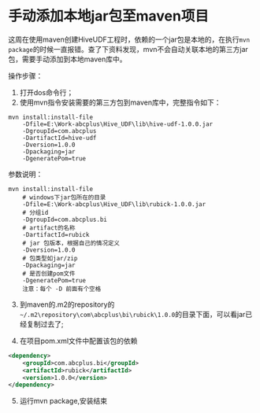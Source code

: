  # 手动添加本地jar包至maven项目

这周在使用maven创建HiveUDF工程时，依赖的一个jar包是本地的，在执行`mvn package`的时候一直报错。查了下资料发现，mvn不会自动关联本地的第三方jar包，需要手动添加到本地maven库中。

操作步骤：

1. 打开dos命令行；
2. 使用mvn指令安装需要的第三方包到maven库中，完整指令如下：

``` shell
mvn install:install-file
    -Dfile=E:\Work-abcplus\Hive_UDF\lib\hive-udf-1.0.0.jar
    -DgroupId=com.abcplus
    -DartifactId=hive-udf
    -Dversion=1.0.0
    -Dpackaging=jar
    -DgeneratePom=true
```

参数说明：

```shell
mvn install:install-file
    # windows下jar包所在的目录
    -Dfile=E:\Work-abcplus\Hive_UDF\lib\rubick-1.0.0.jar
    # 分组id
    -DgroupId=com.abcplus.bi
    # artifact的名称
    -DartifactId=rubick
    # jar 包版本，根据自己的情况定义
    -Dversion=1.0.0
    # 包类型如jar/zip
    -Dpackaging=jar
    # 是否创建pom文件
    -DgeneratePom=true
    注意：每个 -D 前面有个空格
```

3. 到maven的.m2的repository的`~/.m2\repository\com\abcplus\bi\rubick\1.0.0`的目录下面，可以看jar已经复制过去了;

4. 在项目pom.xml文件中配置该包的依赖

```xml
<dependency>
    <groupId>com.abcplus.bi</groupId>
    <artifactId>rubick</artifactId>
    <version>1.0.0</version>
</dependency>
```

5. 运行mvn package,安装结束
